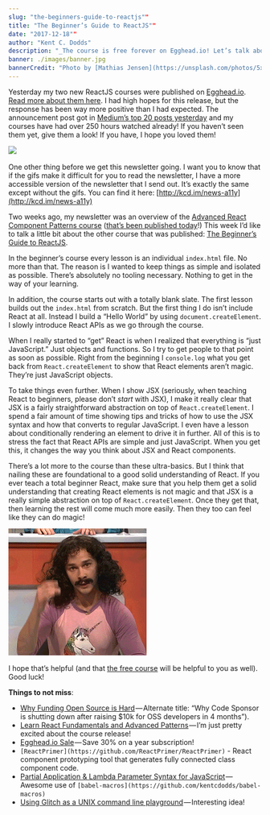 ```yaml
---
slug: "the-beginners-guide-to-reactjs""
title: "The Beginner’s Guide to ReactJS""
date: "2017-12-18""
author: "Kent C. Dodds"
description: "_The course is free forever on Egghead.io! Let’s talk about how it teaches even developers experienced with React ⚛️_"
banner: ./images/banner.jpg
bannerCredit: "Photo by [Mathias Jensen](https://unsplash.com/photos/5x4U6InVXpc?utm_source=unsplash&utm_medium=referral&utm_content=creditCopyText) on [Unsplash](https://unsplash.com/?utm_source=unsplash&utm_medium=referral&utm_content=creditCopyText)"
---
```


Yesterday my two new ReactJS courses were published on
[Egghead.io](http://egghead.io/).
[Read more about them here](https://blog.kentcdodds.com/learn-react-fundamentals-and-advanced-patterns-eac90341c9db).
I had high hopes for this release, but the response has been way more positive
than I had expected. The announcement post got in
[Medium’s top 20 posts yesterday](https://medium.com/browse/top/december-04-2017)
and my courses have had over 250 hours watched already! If you haven’t seen them
yet, give them a look! If you have, I hope you loved them!

![](./images/0.gif)

One other thing before we get this newsletter going. I want you to know that if
the gifs make it difficult for you to read the newsletter, I have a more
accessible version of the newsletter that I send out. It’s exactly the same
except without the gifs. You can find it here:
[http://kcd.im/news-a11y](http://kcd.im/news-a11y)

Two weeks ago, my newsletter was an overview of the
[Advanced React Component Patterns course](https://egghead.io/courses/advanced-react-component-patterns)
([that’s been published today](https://blog.kentcdodds.com/56af2b74bc5f)!) This
week I’d like to talk a little bit about the other course that was published:
[The Beginner’s Guide to ReactJS](https://egghead.io/courses/the-beginner-s-guide-to-reactjs).

In the beginner’s course every lesson is an individual `index.html` file. No
more than that. The reason is I wanted to keep things as simple and isolated as
possible. There’s absolutely no tooling necessary. Nothing to get in the way of
your learning.

In addition, the course starts out with a totally blank slate. The first lesson
builds out the `index.html` from scratch. But the first thing I do isn’t include
React at all. Instead I build a “Hello World” by using `document.createElement`.
I slowly introduce React APIs as we go through the course.

When I really started to “get” React is when I realized that everything is “just
JavaScript.” Just objects and functions. So I try to get people to that point as
soon as possible. Right from the beginning I `console.log` what you get back
from `React.createElement` to show that React elements aren’t magic. They’re
just JavaScript objects.

To take things even further. When I show JSX (seriously, when teaching React to
beginners, please don’t _start_ with JSX), I make it really clear that JSX is a
fairly straightforward abstraction on top of `React.createElement`. I spend a
fair amount of time showing tips and tricks of how to use the JSX syntax and how
that converts to regular JavaScript. I even have a lesson about conditionally
rendering an element to drive it in further. All of this is to stress the fact
that React APIs are simple and just JavaScript. When you get this, it changes
the way you think about JSX and React components.

There’s a lot more to the course than these ultra-basics. But I think that
nailing these are foundational to a good solid understanding of React. If you
ever teach a total beginner React, make sure that you help them get a solid
understanding that creating React elements is not magic and that JSX is a really
simple abstraction on top of `React.createElement`. Once they get that, then
learning the rest will come much more easily. Then they too can feel like they
can do magic!

![](./images/1.gif)

I hope that’s helpful (and that
[the free course](https://egghead.io/courses/the-beginner-s-guide-to-reactjs)
will be helpful to you as well). Good luck!

**Things to not miss**:

- [Why Funding Open Source is Hard](https://medium.com/@codesponsor/why-funding-open-source-is-hard-652b7055569d) — Alternate
  title: “Why Code Sponsor is shutting down after raising \$10k for OSS
  developers in 4 months”).
- [Learn React Fundamentals and Advanced Patterns](https://blog.kentcdodds.com/learn-react-fundamentals-and-advanced-patterns-eac90341c9db) — I’m
  just pretty excited about the course release!
- [Egghead.io Sale](https://egghead.io/gifts) — Save 30% on a year subscription!
- `[ReactPrimer](https://github.com/ReactPrimer/ReactPrimer)` \- React component
  prototyping tool that generates fully connected class component code.
- [Partial Application & Lambda Parameter Syntax for JavaScript](https://medium.com/@citycide/partial-application-lambda-parameters-for-js-aa16f4d94df4) — Awesome
  use of `[babel-macros](https://github.com/kentcdodds/babel-macros)`
- [Using Glitch as a UNIX command line playground](https://medium.com/@hugo__df/using-glitch-as-a-unix-command-line-playground-8e5cbdc9a8d5) — Interesting
  idea!
